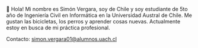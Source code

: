 👋 Hola! Mi nombre es Simón Vergara, soy de Chile y soy estudiante de 5to año de Ingeniería Civil en Informática en la Universidad Austral de Chile.
Me gustan las bicicletas, los perros y aprender cosas nuevas. Actualmente estoy en busca de mi práctica profesional.

Contacto: simon.vergara01@alumnos.uach.cl

<!---
simonvs/simonvs is a ✨ special ✨ repository because its `README.md` (this file) appears on your GitHub profile.
You can click the Preview link to take a look at your changes.
--->
